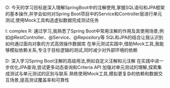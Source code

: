 O:
今天的学习目标是深入理解SpringBoot中的注解使用,掌握SQL语句和JPA框架的基本操作,并学会如何对Spring Boot项目中的Service和Controller层进行单元测试,使用Mock工具构造虚拟数据完成测试任务

I:
complex
R:
通过学习,我熟悉了Spring Boot中常用注解的作用及其使用场景,例如@RestController、@Service、@Repository等
SQL和JPA的结合让我认识到如何通过面向对象的方式高效操作数据库
在单元测试实践中,借助Mock工具,我能够模拟依赖关系,专注于目标逻辑的测试,同时减少对外部环境的依赖


D:
深入学习Spring Boot注解的高级用法,例如自定义注解和元注解
在实践中进一步优化JPA查询,尝试更多动态查询和Criteria API
加强对单元测试的理解,探索集成测试与单元测试的区别与联系
熟练使用Mock工具,模拟更复杂的依赖和数据交互场景,提高测试覆盖率和可靠性